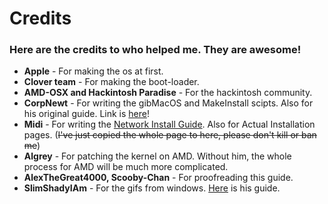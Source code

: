 # Credits

### Here are the credits to who helped me. They are awesome!

* **Apple** - For making the os at first.
* **Clover team** - For making the boot-loader.
* **AMD-OSX and Hackintosh Paradise** - For the hackintosh community.
* **CorpNewt** - For writing the gibMacOS and MakeInstall scipts. Also for his original guide. Link is [here](https://hackintosh.gitbook.io/-r-hackintosh-vanilla-desktop-guide/)!
* **Midi** - For writing the [Network Install Guide](https://internet-install.gitbook.io/macos-internet-install/). Also for Actual Installation pages. \(~~I've just copied the whole page to here, please don't kill or ban me~~\)
* **Algrey** - For patching the kernel on AMD. Without him, the whole process for AMD will be much more complicated.
* **AlexTheGreat4000, Scooby-Chan** - For proofreading this guide.
* **SlimShadyIAm** - For the gifs from windows. [Here](https://hack.slim.ovh/) is his guide.

